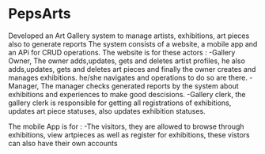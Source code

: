 # PepsArts
Developed an Art Gallery system to manage artists, exhibitions, art pieces also to generate reports
The system consists of a website, a mobile app and an APi for CRUD operations.
The website is for these actors :
-Gallery Owner, The owner adds,updates, gets and deletes artist profiles, he also adds,updates, gets and deletes art pieces and finally the owner creates and manages exhibitions. he/she navigates and operations to do so are there.
-Manager, The manager checks generated reports by the system about exhibitions and experiences to make good descisions.
-Gallery clerk, the gallery clerk is responsible for getting all registrations of exhibitions, updates art piece statuses, also updates exhibition statuses.

The mobile App is for :
-The visitors, they are allowed to browse through exhibitions, view artpieces as well as register for exhibitions, these vistors can also have their own accounts

